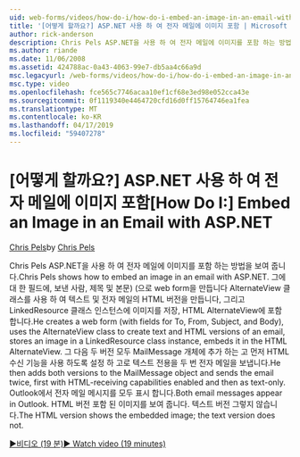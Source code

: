 ```yaml
---
uid: web-forms/videos/how-do-i/how-do-i-embed-an-image-in-an-email-with-aspnet
title: '[어떻게 할까요?] ASP.NET 사용 하 여 전자 메일에 이미지 포함 | Microsoft Docs'
author: rick-anderson
description: Chris Pels ASP.NET을 사용 하 여 전자 메일에 이미지를 포함 하는 방법을 보여 줍니다. 그 (에 대 한 필드에, 보낸 사람, 제목 및 본문)으로 web form을 만듭니다, 그리고 AlternateView를 사용 하는 중...
ms.author: riande
ms.date: 11/06/2008
ms.assetid: 424788ac-0a43-4063-99e7-db5aa4c66a9d
msc.legacyurl: /web-forms/videos/how-do-i/how-do-i-embed-an-image-in-an-email-with-aspnet
msc.type: video
ms.openlocfilehash: fce565c7746acaa10ef1cf68e3ed98e052cca43e
ms.sourcegitcommit: 0f1119340e4464720cfd16d0ff15764746ea1fea
ms.translationtype: MT
ms.contentlocale: ko-KR
ms.lasthandoff: 04/17/2019
ms.locfileid: "59407278"
---
```

# <a name="how-do-i-embed-an-image-in-an-email-with-aspnet"></a><span data-ttu-id="a49dc-104">[어떻게 할까요?] ASP.NET 사용 하 여 전자 메일에 이미지 포함</span><span class="sxs-lookup"><span data-stu-id="a49dc-104">[How Do I:] Embed an Image in an Email with ASP.NET</span></span>

<span data-ttu-id="a49dc-105">[Chris Pels](https://twitter.com/chrispels)</span><span class="sxs-lookup"><span data-stu-id="a49dc-105">by [Chris Pels](https://twitter.com/chrispels)</span></span>

<span data-ttu-id="a49dc-106">Chris Pels ASP.NET을 사용 하 여 전자 메일에 이미지를 포함 하는 방법을 보여 줍니다.</span><span class="sxs-lookup"><span data-stu-id="a49dc-106">Chris Pels shows how to embed an image in an email with ASP.NET.</span></span> <span data-ttu-id="a49dc-107">그에 대 한 필드에, 보낸 사람, 제목 및 본문) (으로 web form을 만듭니다 AlternateView 클래스를 사용 하 여 텍스트 및 전자 메일의 HTML 버전을 만듭니다, 그리고 LinkedResource 클래스 인스턴스에 이미지를 저장, HTML AlternateView에 포함 합니다.</span><span class="sxs-lookup"><span data-stu-id="a49dc-107">He creates a web form (with fields for To, From, Subject, and Body), uses the AlternateView class to create text and HTML versions of an email, stores an image in a LinkedResource class instance, embeds it in the HTML AlternateView.</span></span> <span data-ttu-id="a49dc-108">그 다음 두 버전 모두 MailMessage 개체에 추가 하는 고 먼저 HTML 수신 기능을 사용 하도록 설정 하 고로 텍스트 전용을 두 번 전자 메일을 보냅니다.</span><span class="sxs-lookup"><span data-stu-id="a49dc-108">He then adds both versions to the MailMessage object and sends the email twice, first with HTML-receiving capabilities enabled and then as text-only.</span></span> <span data-ttu-id="a49dc-109">Outlook에서 전자 메일 메시지를 모두 표시 합니다.</span><span class="sxs-lookup"><span data-stu-id="a49dc-109">Both email messages appear in Outlook.</span></span> <span data-ttu-id="a49dc-110">HTML 버전 포함 된 이미지를 보여 줍니다. 텍스트 버전 그렇지 않습니다.</span><span class="sxs-lookup"><span data-stu-id="a49dc-110">The HTML version shows the embedded image; the text version does not.</span></span>

[<span data-ttu-id="a49dc-111">&#9654;비디오 (19 분)</span><span class="sxs-lookup"><span data-stu-id="a49dc-111">&#9654; Watch video (19 minutes)</span></span>](https://channel9.msdn.com/Blogs/ASP-NET-Site-Videos/how-do-i-embed-an-image-in-an-email-with-aspnet)
